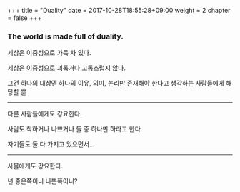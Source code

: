 +++
title = "Duality"
date =  2017-10-28T18:55:28+09:00
weight = 2
chapter = false
+++

### The world is made full of duality.

세상은 이중성으로 가득 차 있다.

세상은 이중성으로 괴롭거나 고통스럽지 않다.

그건 하나의 대상엔 하나의 이유, 의미, 논리만 존재해야 한다고 생각하는 사람들에게 해당할 뿐

---

다른 사람들에게도 강요한다.

사람도 착하거나 나쁘거나 둘 중 하나만 하라고 한다.

자기들도 둘 다 가지고 있으면서...

---

사물에게도 강요한다.

넌 좋은쪽이니 나쁜쪽이니?